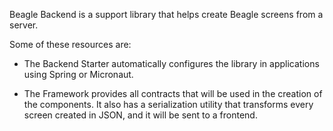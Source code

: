Beagle Backend is a support library that helps create Beagle screens from a server. 

Some of these resources are: 

- The Backend Starter automatically configures the library in applications using Spring or Micronaut. 

- The Framework provides all contracts that will be used in the creation of the components. It also has a serialization utility that transforms every screen created in JSON, and it will be sent to a frontend.
